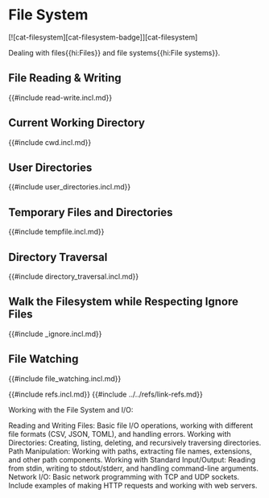 # File System

[![cat-filesystem][cat-filesystem-badge]][cat-filesystem]

Dealing with files{{hi:Files}} and file systems{{hi:File systems}}.

## File Reading & Writing

{{#include read-write.incl.md}}

## Current Working Directory

{{#include cwd.incl.md}}

## User Directories

{{#include user_directories.incl.md}}

## Temporary Files and Directories

{{#include tempfile.incl.md}}

## Directory Traversal

{{#include directory_traversal.incl.md}}

## Walk the Filesystem while Respecting Ignore Files

{{#include _ignore.incl.md}}

## File Watching

{{#include file_watching.incl.md}}

{{#include refs.incl.md}}
{{#include ../../refs/link-refs.md}}

<div class="hidden">

Working with the File System and I/O:

Reading and Writing Files: Basic file I/O operations, working with different file formats (CSV, JSON, TOML), and handling errors.
Working with Directories: Creating, listing, deleting, and recursively traversing directories.
Path Manipulation: Working with paths, extracting file names, extensions, and other path components.
Working with Standard Input/Output: Reading from stdin, writing to stdout/stderr, and handling command-line arguments.
Network I/O: Basic network programming with TCP and UDP sockets. Include examples of making HTTP requests and working with web servers.

</div>
